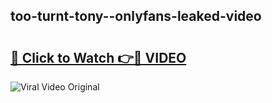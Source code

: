 ## too-turnt-tony--onlyfans-leaked-video 

# <h2><a href="http://freeplayer.one?title=too-turnt-tony--onlyfans-leaked-video&ref=21J">🔗 Click to Watch 👉🔴 VIDEO</a></h2>

<a href="http://freeplayer.one?title=too-turnt-tony--onlyfans-leaked-video&ref=21J" rel="nofollow" data-target="animated-image.originalLink"><img src="https://i.ibb.co.com/xMMVF88/686577567.gif" alt="Viral Video Original" style="max-width: 100%; display: inline-block;" data-target="animated-image.originalImage"></a>


